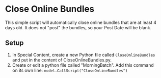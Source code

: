 # Close Online Bundles

This simple script will automatically close online bundles that are at least 4 days old. It does not "post" the bundles, so your Post Date
will be blank.

## Setup

1. In Special Content, create a new Python file called `CloseOnlineBundles` and put in the content of CloseOnlineBundles.py. 
2. Create or edit a python file called "MorningBatch".  Add this command on its own line: `model.CallScript("CloseOnlineBundles")`